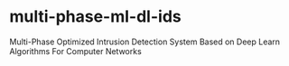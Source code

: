 # multi-phase-ml-dl-ids
Multi-Phase Optimized Intrusion Detection System Based on Deep Learn Algorithms For Computer Networks
